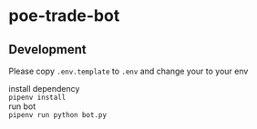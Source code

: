 # poe-trade-bot

## Development

Please copy `.env.template` to `.env` and change your to your env

install dependency\
`pipenv install`\
run bot\
`pipenv run python bot.py`
